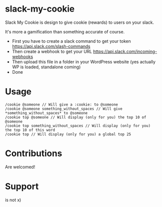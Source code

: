 # slack-my-cookie

Slack My Cookie is design to give cookie (rewards) to users on your slack.

It's more a gamification than something accurate of course.

* First you have to create a slack command to get your token https://api.slack.com/slash-commands
* Then create a webhook to get your URL https://api.slack.com/incoming-webhooks
* Then upload this file in a folder in your WordPress website (yes actually WP is loaded, standalone coming)
* Done

# Usage
	/cookie @someone // Will give a :cookie: to @someone
	/cookie @someone something_without_spaces // Will give *something_without_spaces* to @someone
	/cookie top @someone // Will display (only for you) the top 10 of @someone
	/cookie top something_without_spaces // Will display (only for you) the top 10 of this word
	/cookie top // Will display (only for you) a global top 25
	
# Contributions
Are welcomed!

# Support
is not x)
